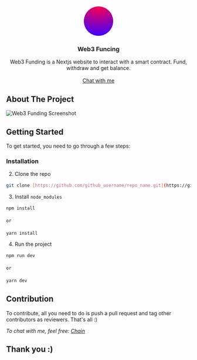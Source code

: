 <!-- PROJECT LOGO -->
<br />
<div align="center">
  <a href="https://github.com/chainxvi/funding-nextjs">
    <img src="public/webfun.svg" alt="Logo" width="80" height="80">
  </a>

<h3 align="center">Web3 Funcing</h3>

  <p align="center">
    Web3 Funding is a Nextjs website to interact with a smart contract. Fund, withdraw and get balance.
    <br />
    <br />
    <a href="https://twitter.com/chain_xvi">Chat with me</a>
  </p>
</div>


<!-- ABOUT THE PROJECT -->
## About The Project

![Web3 Funding Screenshot](https://user-images.githubusercontent.com/108198276/176025705-4dae3e28-868b-4a3f-aa3c-e81b07f29769.png)


<!-- GETTING STARTED -->
## Getting Started

To get started, you need to go through a few steps:

### Installation

2. Clone the repo
```sh
git clone [https://github.com/github_username/repo_name.git](https://github.com/chainxvi/funding-nextjs.git)
```
3. Install `node_modules`
```sh
npm install
   
or
   
yarn install
```
4. Run the project
```sh
npm run dev
  
or
  
yarn dev
```


<!-- USAGE EXAMPLES -->
## Contribution

To contribute, all you need to do is push a pull request and tag other contributors as reviewers. That's all :)

_To chat with me, feel free: [Chain](https://twitter.com/chain_xvi)_

## Thank you :)
